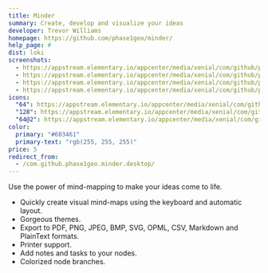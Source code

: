 ```yaml
---
title: Minder
summary: Create, develop and visualize your ideas
developer: Trevor Williams
homepage: https://github.com/phase1geo/minder/
help_page: #
dist: loki
screenshots:
  - https://appstream.elementary.io/appcenter/media/xenial/com/github/phase1geo.minder/3DE236FEBBDAC18992403EE8B272985D/screenshots/image-1_orig.png
  - https://appstream.elementary.io/appcenter/media/xenial/com/github/phase1geo.minder/3DE236FEBBDAC18992403EE8B272985D/screenshots/image-2_orig.png
  - https://appstream.elementary.io/appcenter/media/xenial/com/github/phase1geo.minder/3DE236FEBBDAC18992403EE8B272985D/screenshots/image-3_orig.png
  - https://appstream.elementary.io/appcenter/media/xenial/com/github/phase1geo.minder/3DE236FEBBDAC18992403EE8B272985D/screenshots/image-4_orig.png
icons:
  "64": https://appstream.elementary.io/appcenter/media/xenial/com/github/phase1geo.minder/3DE236FEBBDAC18992403EE8B272985D/icons/64x64/com.github.phase1geo.minder_com.github.phase1geo.minder.png
  "128": https://appstream.elementary.io/appcenter/media/xenial/com/github/phase1geo.minder/3DE236FEBBDAC18992403EE8B272985D/icons/128x128/com.github.phase1geo.minder_com.github.phase1geo.minder.png
  "64@2": https://appstream.elementary.io/appcenter/media/xenial/com/github/phase1geo.minder/3DE236FEBBDAC18992403EE8B272985D/icons/64x64@2/com.github.phase1geo.minder_com.github.phase1geo.minder.png
color:
  primary: "#603461"
  primary-text: "rgb(255, 255, 255)"
price: 5
redirect_from:
  - /com.github.phase1geo.minder.desktop/
---
```


<p>Use the power of mind-mapping to make your ideas come to life.</p>
<ul>
  <li>Quickly create visual mind-maps using the keyboard and automatic layout.</li>
  <li>Gorgeous themes.</li>
  <li>Export to PDF, PNG, JPEG, BMP, SVG, OPML, CSV, Markdown and PlainText formats.</li>
  <li>Printer support.</li>
  <li>Add notes and tasks to your nodes.</li>
  <li>Colorized node branches.</li>
</ul>